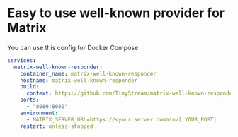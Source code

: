# Easy to use well-known provider for Matrix

You can use this config for Docker Compose
```yaml
services:
  matrix-well-known-responder:
    container_name: matrix-well-known-responder
    hostname: matrix-well-known-responder
    build:
      context: https://github.com/TimyStream/matrix-well-known-responder.git
    ports:
      - "8080:8080"
    environment:
      - MATRIX_SERVER_URL=https://<your.server.domain>[:YOUR_PORT]
    restart: unless-stopped
```
